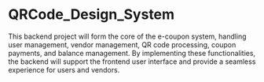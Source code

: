# QRCode_Design_System
This backend project will form the core of the e-coupon system, handling user management, vendor management, QR code processing, coupon payments, and balance management. By implementing these functionalities, the backend will support the frontend user interface and provide a seamless experience for users and vendors.
